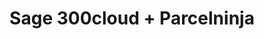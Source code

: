 ---
title: "Sage 300cloud + Parcelninja"
seoTitle: "Sage 300cloud Parcelninja Integration"
seoDescription: "Integrate Sage 300cloud with Parcelninja, and you'll be able to automate logistics, simplify the ordering process and save time - and money. Find out more about how a Sage 300cloud Parcelninja Integration can help your business."
lead: "Let Stock2Shop send fulfillment notifications to Parcelninja once orders are successfully raised in Sage 300cloud. Here’s how we can help you streamline your workflow."
type: "source-fulfillment"
source: "sage-300cloud"
fulfillment: "parcelninja"
image: "/images/sap-shopify.png"
imageAlt: source_name logo
tags: []
---